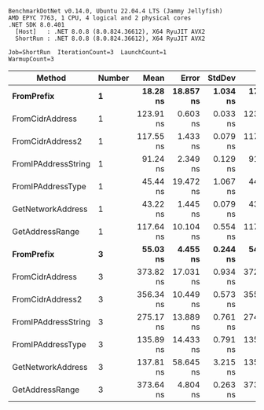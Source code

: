 ```

BenchmarkDotNet v0.14.0, Ubuntu 22.04.4 LTS (Jammy Jellyfish)
AMD EPYC 7763, 1 CPU, 4 logical and 2 physical cores
.NET SDK 8.0.401
  [Host]   : .NET 8.0.8 (8.0.824.36612), X64 RyuJIT AVX2
  ShortRun : .NET 8.0.8 (8.0.824.36612), X64 RyuJIT AVX2

Job=ShortRun  IterationCount=3  LaunchCount=1  
WarmupCount=3  

```
| Method              | Number | Mean      | Error     | StdDev   | Min       | Max       | Gen0   | Allocated |
|-------------------- |------- |----------:|----------:|---------:|----------:|----------:|-------:|----------:|
| **FromPrefix**          | **1**      |  **18.28 ns** | **18.857 ns** | **1.034 ns** |  **17.52 ns** |  **19.45 ns** | **0.0007** |      **56 B** |
| FromCidrAddress     | 1      | 123.91 ns |  0.603 ns | 0.033 ns | 123.88 ns | 123.95 ns | 0.0012 |     112 B |
| FromCidrAddress2    | 1      | 117.55 ns |  1.433 ns | 0.079 ns | 117.48 ns | 117.64 ns | 0.0012 |     112 B |
| FromIPAddressString | 1      |  91.24 ns |  2.349 ns | 0.129 ns |  91.15 ns |  91.39 ns | 0.0006 |      56 B |
| FromIPAddressType   | 1      |  45.44 ns | 19.472 ns | 1.067 ns |  44.81 ns |  46.68 ns | 0.0010 |      88 B |
| GetNetworkAddress   | 1      |  43.22 ns |  1.445 ns | 0.079 ns |  43.13 ns |  43.28 ns | 0.0007 |      56 B |
| GetAddressRange     | 1      | 117.64 ns | 10.104 ns | 0.554 ns | 117.07 ns | 118.17 ns | 0.0019 |     168 B |
| **FromPrefix**          | **3**      |  **55.03 ns** |  **4.455 ns** | **0.244 ns** |  **54.81 ns** |  **55.29 ns** | **0.0020** |     **168 B** |
| FromCidrAddress     | 3      | 373.82 ns | 17.031 ns | 0.934 ns | 372.98 ns | 374.83 ns | 0.0038 |     336 B |
| FromCidrAddress2    | 3      | 356.34 ns | 10.449 ns | 0.573 ns | 355.85 ns | 356.97 ns | 0.0038 |     336 B |
| FromIPAddressString | 3      | 275.17 ns | 13.889 ns | 0.761 ns | 274.38 ns | 275.90 ns | 0.0019 |     168 B |
| FromIPAddressType   | 3      | 135.89 ns | 14.433 ns | 0.791 ns | 135.25 ns | 136.78 ns | 0.0031 |     264 B |
| GetNetworkAddress   | 3      | 137.81 ns | 58.645 ns | 3.215 ns | 135.45 ns | 141.47 ns | 0.0019 |     168 B |
| GetAddressRange     | 3      | 373.64 ns |  4.804 ns | 0.263 ns | 373.46 ns | 373.94 ns | 0.0057 |     504 B |
